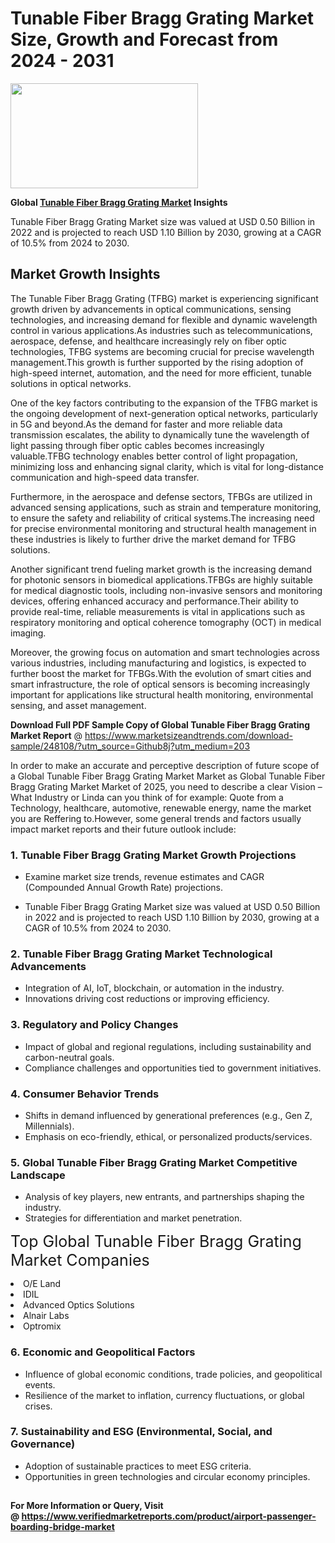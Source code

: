 <H1>Tunable Fiber Bragg Grating Market Size, Growth and Forecast from 2024 - 2031</H1><img class="aligncenter size-medium wp-image-584254" src="https://thirdeyenews.in/wp-content/uploads/2024/09/Global-Market-Research-300x168.jpeg" alt="" width="300" height="168" /><p><strong>Global&nbsp;<a href="https://www.marketsizeandtrends.com/download-sample/248108/?utm_source=Github8j?utm_medium=203">Tunable Fiber Bragg Grating Market</a> Insights</strong></p><p>Tunable Fiber Bragg Grating Market size was valued at USD 0.50 Billion in 2022 and is projected to reach USD 1.10 Billion by 2030, growing at a CAGR of 10.5% from 2024 to 2030.</p><p><h2>Market Growth Insights</h2> <p>The Tunable Fiber Bragg Grating (TFBG) market is experiencing significant growth driven by advancements in optical communications, sensing technologies, and increasing demand for flexible and dynamic wavelength control in various applications.As industries such as telecommunications, aerospace, defense, and healthcare increasingly rely on fiber optic technologies, TFBG systems are becoming crucial for precise wavelength management.This growth is further supported by the rising adoption of high-speed internet, automation, and the need for more efficient, tunable solutions in optical networks.</p> <p>One of the key factors contributing to the expansion of the TFBG market is the ongoing development of next-generation optical networks, particularly in 5G and beyond.As the demand for faster and more reliable data transmission escalates, the ability to dynamically tune the wavelength of light passing through fiber optic cables becomes increasingly valuable.TFBG technology enables better control of light propagation, minimizing loss and enhancing signal clarity, which is vital for long-distance communication and high-speed data transfer.</p> <p>Furthermore, in the aerospace and defense sectors, TFBGs are utilized in advanced sensing applications, such as strain and temperature monitoring, to ensure the safety and reliability of critical systems.The increasing need for precise environmental monitoring and structural health management in these industries is likely to further drive the market demand for TFBG solutions.</p> <p>Another significant trend fueling market growth is the increasing demand for photonic sensors in biomedical applications.TFBGs are highly suitable for medical diagnostic tools, including non-invasive sensors and monitoring devices, offering enhanced accuracy and performance.Their ability to provide real-time, reliable measurements is vital in applications such as respiratory monitoring and optical coherence tomography (OCT) in medical imaging.</p> <p>Moreover, the growing focus on automation and smart technologies across various industries, including manufacturing and logistics, is expected to further boost the market for TFBGs.With the evolution of smart cities and smart infrastructure, the role of optical sensors is becoming increasingly important for applications like structural health monitoring, environmental sensing, and asset management.</p> <p><span class=""><strong>Download Full PDF Sample Copy of Global Tunable Fiber Bragg Grating Market Report</strong> @ <a href="https://www.marketsizeandtrends.com/download-sample/248108/?utm_source=Github8j?utm_medium=203" target="_blank">https://www.marketsizeandtrends.com/download-sample/248108/?utm_source=Github8j?utm_medium=203</a></span></p><p>In order to make an accurate and perceptive description of future scope of a Global&nbsp;Tunable Fiber Bragg Grating Market Market as Global&nbsp;Tunable Fiber Bragg Grating Market Market of 2025, you need to describe a clear Vision &ndash; What Industry or Linda can you think of for example: Quote from a Technology, healthcare, automotive, renewable energy, name the market you are Reffering to.However, some general trends and factors usually impact market reports and their future outlook include:</p><h3>1.&nbsp;<strong>Tunable Fiber Bragg Grating Market Growth Projections</strong></h3><ul><li>Examine market size trends, revenue estimates and CAGR (Compounded Annual Growth Rate) projections.</li><li><p>Tunable Fiber Bragg Grating Market size was valued at USD 0.50 Billion in 2022 and is projected to reach USD 1.10 Billion by 2030, growing at a CAGR of 10.5% from 2024 to 2030.</p></li></ul><h3>2.&nbsp;<strong>Tunable Fiber Bragg Grating Market Technological Advancements</strong></h3><ul><li>Integration of AI, IoT, blockchain, or automation in the industry.</li><li>Innovations driving cost reductions or improving efficiency.</li></ul><h3>3.&nbsp;<strong>Regulatory and Policy Changes</strong></h3><ul><li>Impact of global and regional regulations, including sustainability and carbon-neutral goals.</li><li>Compliance challenges and opportunities tied to government initiatives.</li></ul><h3>4.&nbsp;<strong>Consumer Behavior Trends</strong></h3><ul><li>Shifts in demand influenced by generational preferences (e.g., Gen Z, Millennials).</li><li>Emphasis on eco-friendly, ethical, or personalized products/services.</li></ul><h3>5.&nbsp;<strong>Global Tunable Fiber Bragg Grating Market Competitive Landscape</strong></h3><ul><li>Analysis of key players, new entrants, and partnerships shaping the industry.</li><li>Strategies for differentiation and market penetration.</li></ul><p data-pm-slice="1 1 []"><span style="color: inherit; font-family: inherit; font-size: 25px;">Top Global Tunable Fiber Bragg Grating Market Companies</span></p><div class="" data-test-id=""><p><li>O/E Land</li><li> IDIL</li><li> Advanced Optics Solutions</li><li> Alnair Labs</li><li> Optromix</li></p></div><h3>6.&nbsp;<strong>Economic and Geopolitical Factors</strong></h3><ul><li>Influence of global economic conditions, trade policies, and geopolitical events.</li><li>Resilience of the market to inflation, currency fluctuations, or global crises.</li></ul><h3>7.&nbsp;<strong>Sustainability and ESG (Environmental, Social, and Governance)</strong></h3><ul><li>Adoption of sustainable practices to meet ESG criteria.</li><li>Opportunities in green technologies and circular economy principles.</li></ul><h2><strong style="font-size: 14px;">For More Information or Query, Visit @&nbsp;</strong><a style="background-color: #ffffff; font-size: 14px;" href="https://www.marketsizeandtrends.com/report/tunable-fiber-bragg-grating-market/" target="_blank">https://www.verifiedmarketreports.com/product/airport-passenger-boarding-bridge-market</a></h2>